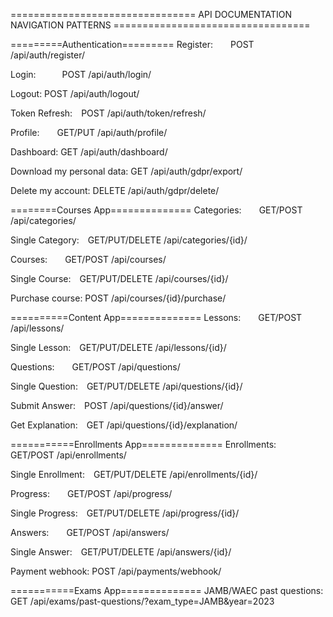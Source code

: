 ================================ API DOCUMENTATION NAVIGATION PATTERNS ==================================

=========Authentication=========
Register:  POST /api/auth/register/

Login:   POST /api/auth/login/

Logout: POST /api/auth/logout/

Token Refresh: POST /api/auth/token/refresh/

Profile:  GET/PUT /api/auth/profile/

Dashboard: GET /api/auth/dashboard/

Download my personal data: GET /api/auth/gdpr/export/

Delete my account: DELETE /api/auth/gdpr/delete/ 


========Courses App==============
Categories:  GET/POST /api/categories/

Single Category: GET/PUT/DELETE /api/categories/{id}/

Courses:  GET/POST /api/courses/

Single Course: GET/PUT/DELETE /api/courses/{id}/

Purchase course: POST /api/courses/{id}/purchase/


==========Content App==============
Lessons:  GET/POST /api/lessons/

Single Lesson: GET/PUT/DELETE /api/lessons/{id}/

Questions:  GET/POST /api/questions/

Single Question: GET/PUT/DELETE /api/questions/{id}/

Submit Answer: POST /api/questions/{id}/answer/

Get Explanation: GET /api/questions/{id}/explanation/


===========Enrollments App==============
Enrollments: GET/POST /api/enrollments/

Single Enrollment: GET/PUT/DELETE /api/enrollments/{id}/

Progress:  GET/POST /api/progress/

Single Progress: GET/PUT/DELETE /api/progress/{id}/

Answers:  GET/POST /api/answers/

Single Answer: GET/PUT/DELETE /api/answers/{id}/

Payment webhook: POST /api/payments/webhook/


===========Exams App==============
JAMB/WAEC past questions: GET /api/exams/past-questions/?exam_type=JAMB&year=2023

